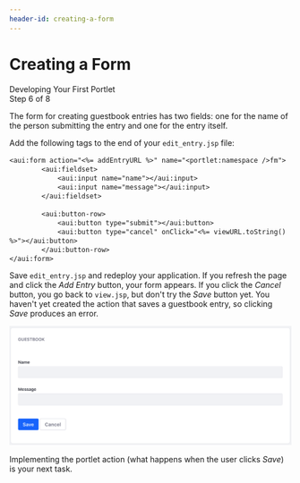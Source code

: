 ```yaml
---
header-id: creating-a-form
---
```


# Creating a Form

<div class="learn-path-step">
    <p>Developing Your First Portlet<br>Step 6 of 8</p>
</div>

The form for creating guestbook entries has two fields: one for the name of the
person submitting the entry and one for the entry itself. 

Add the following tags to the end of your `edit_entry.jsp` file: 

    <aui:form action="<%= addEntryURL %>" name="<portlet:namespace />fm">
            <aui:fieldset>
                <aui:input name="name"></aui:input>
                <aui:input name="message"></aui:input>
            </aui:fieldset>

            <aui:button-row>
                <aui:button type="submit"></aui:button>
                <aui:button type="cancel" onClick="<%= viewURL.toString() %>"></aui:button>
            </aui:button-row>
    </aui:form>

Save `edit_entry.jsp` and redeploy your application. If you refresh the page and
click the *Add Entry* button, your form appears. If you click the *Cancel*
button, you go back to `view.jsp`, but don't try the *Save* button yet. You
haven't yet created the action that saves a guestbook entry, so clicking *Save*
produces an error.

![Figure 1: This is the Guestbook application's form for adding entries.](../../../images/first-guestbook-portlet-edit-entry.png)

Implementing the portlet action (what happens when the user clicks *Save*) is
your next task. 
